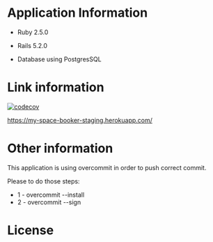 # Application Information

* Ruby 2.5.0

* Rails 5.2.0

* Database using PostgresSQL

# Link information

[![codecov](https://codecov.io/gh/Mister-MSB/Myspacebooker/branch/develop/graph/badge.svg)](https://codecov.io/gh/Mister-MSB/Myspacebooker)

https://my-space-booker-staging.herokuapp.com/

# Other information

This application is using overcommit in order to push correct commit.

Please to do those steps:

* 1 - overcommit --install
* 2 - overcommit --sign

# License
